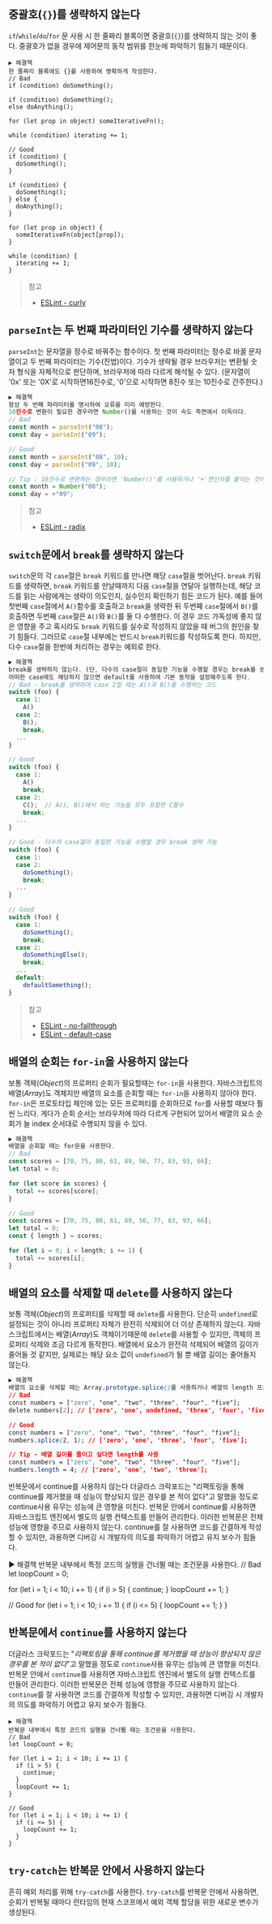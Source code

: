 ## 중괄호(`{}`)를 생략하지 않는다

`if`/`while`/`do`/`for` 문 사용 시 한 줄짜리 블록이면 중괄호(`{}`)를 생략하지 않는 것이 좋다. 중괄호가 없을 경우에 제어문의 동작 범위를 한눈에 파악하기 힘들기 때문이다.

```text
▶ 해결책
한 줄짜리 블록에도 {}를 사용하여 명확하게 작성한다.
// Bad
if (condition) doSomething();

if (condition) doSomething();
else doAnything();

for (let prop in object) someIterativeFn();

while (condition) iterating += 1;

// Good
if (condition) {
  doSomething();
}

if (condition) {
  doSomething();
} else {
  doAnything();
}

for (let prop in object) {
  someIterativeFn(object[prop]);
}

while (condition) {
  iterating += 1;
}
```

> 참고
>
> - [ESLint - curly](https://eslint.org/docs/rules/curly)

## `parseInt`는 두 번째 파라미터인 기수를 생략하지 않는다

`parseInt`는 문자열을 정수로 바꿔주는 함수이다. 첫 번째 파라미터는 정수로 바꿀 문자열이고 두 번째 파라미터는 기수(진법)이다. 기수가 생략될 경우 브라우저는 변환될 숫자 형식을 자체적으로 판단하며, 브라우저에 따라 다르게 해석될 수 있다. (문자열이 '0x' 또는 '0X'로 시작하면16진수로, '0'으로 시작하면 8진수 또는 10진수로 간주한다.)

```js
▶ 해결책
항상 두 번째 파라미터를 명시하여 오류를 미리 예방한다.
10진수로 변환이 필요한 경우라면 Number()를 사용하는 것이 속도 측면에서 이득이다.
// Bad
const month = parseInt("08");
const day = parseInt("09");

// Good
const month = parseInt("08", 10);
const day = parseInt("09", 10);

// Tip : 10진수로 변환하는 경우라면 'Number()'를 사용하거나 '+'연산자를 붙이는 것이 더 빠름
const month = Number("08");
const day = +"09";
```

> 참고
>
> - [ESLint - radix](https://eslint.org/docs/rules/radix)

## `switch`문에서 `break`를 생략하지 않는다

`switch`문의 각 `case`절은 `break` 키워드를 만나면 해당 `case`절을 벗어난다. `break` 키워드를 생략하면, `break` 키워드를 만날때까지 다음 `case`절을 연달아 실행하는데, 해당 코드를 읽는 사람에게는 생략이 의도인지, 실수인지 확인하기 힘든 코드가 된다. 예를 들어 첫번째 `case`절에서 `A()`함수를 호출하고 `break`을 생략한 뒤 두번째 `case`절에서 `B()`를 호출하면 두번째 `case`절은 `A()`와 `B()`를 둘 다 수행한다. 이 경우 코드 가독성에 좋지 않은 영향을 주고 혹시라도 `break` 키워드를 실수로 작성하지 않았을 때 버그의 원인을 찾기 힘들다. 그러므로 `case`절 내부에는 반드시 `break`키워드를 작성하도록 한다. 하지만, 다수 `case`절을 한번에 처리하는 경우는 예외로 한다.

```js
▶ 해결책
break를 생략하지 않는다. (단, 다수의 case절이 동일한 기능을 수행할 경우는 break를 생략할 수 있다.)
어떠한 case에도 해당하지 않으면 default를 사용하여 기본 동작을 설정해주도록 한다.
// Bad - break를 생략하여 case 2일 때는 A()과 B()를 수행하는 코드
switch (foo) {
  case 1:
    A()
  case 2:
    B();
    break;
  ...
}

// Good
switch (foo) {
  case 1:
    A()
    break;
  case 2:
    C();  // A(), B()에서 하는 기능을 모두 포함한 C함수
    break;
  ...
}

// Good - 다수의 case절이 동일한 기능을 수행할 경우 break 생략 가능
switch (foo) {
  case 1:
  case 2:
    doSomething();
    break;
  ...
}

// Good
switch (foo) {
  case 1:
    doSomething();
    break;
  case 2:
    doSomethingElse();
    break;
  ...
  default:
    defaultSomething();
}
```

> 참고
>
> - [ESLint - no-fallthrough](https://eslint.org/docs/rules/no-fallthrough)
> - [ESLint - default-case](https://eslint.org/docs/rules/default-case)

## 배열의 순회는 `for-in`을 사용하지 않는다

보통 객체(*Object*)의 프로퍼티 순회가 필요할때는 `for-in`을 사용한다. 자바스크립트의 배열(*Array*)도 객체지만 배열의 요소를 순회할 때는 `for-in`을 사용하지 않아야 한다. `for-in`은 프로토타입 체인에 있는 모든 프로퍼티를 순회하므로 `for`를 사용할 때보다 훨씬 느리다. 게다가 순회 순서는 브라우저에 따라 다르게 구현되어 있어서 배열의 요소 순회가 늘 index 순서대로 수행되지 않을 수 있다.

```js
▶ 해결책
배열을 순회할 때는 for문을 사용한다.
// Bad
const scores = [70, 75, 80, 61, 89, 56, 77, 83, 93, 66];
let total = 0;

for (let score in scores) {
  total += scores[score];
}

// Good
const scores = [70, 75, 80, 61, 89, 56, 77, 83, 93, 66];
let total = 0;
const { length } = scores;

for (let i = 0; i < length; i += 1) {
  total += scores[i];
}
```

## 배열의 요소를 삭제할 때 `delete`를 사용하지 않는다

보통 객체(*Object*)의 프로퍼티를 삭제할 때 `delete`를 사용한다. 단순히 `undefined`로 설정되는 것이 아니라 프로퍼티 자체가 완전히 삭제되어 더 이상 존재하지 않는다. 자바스크립트에서는 배열(*Array*)도 객체이기때문에 `delete`를 사용할 수 있지만, 객체의 프로퍼티 삭제와 조금 다르게 동작한다. 배열에서 요소가 완전히 삭제되어 배열의 길이가 줄어들 것 같지만, 실제로는 해당 요소 값이 `undefined`가 될 뿐 배열 길이는 줄어들지 않는다.

```css
▶ 해결책
배열의 요소를 삭제할 때는 Array.prototype.splice()를 사용하거나 배열의 length 프로퍼티를 변경한다.
// Bad
const numbers = ["zero", "one", "two", "three", "four", "five"];
delete numbers[2]; // ['zero', 'one', undefined, 'three', 'four', 'five'];

// Good
const numbers = ["zero", "one", "two", "three", "four", "five"];
numbers.splice(2, 1); // ['zero', 'one', 'three', 'four', 'five'];

// Tip - 배열 길이를 줄이고 싶다면 length를 사용
const numbers = ["zero", "one", "two", "three", "four", "five"];
numbers.length = 4; // ['zero', 'one', 'two', 'three'];
```


반복문에서 continue를 사용하지 않는다
더글라스 크락포드는 "리팩토링을 통해 continue를 제거했을 때 성능이 향상되지 않은 경우를 본 적이 없다"고 말했을 정도로 continue사용 유무는 성능에 큰 영향을 미친다. 반복문 안에서 continue를 사용하면 자바스크립트 엔진에서 별도의 실행 컨텍스트를 만들어 관리한다. 이러한 반복문은 전체 성능에 영향을 주므로 사용하지 않는다. continue를 잘 사용하면 코드를 간결하게 작성할 수 있지만, 과용하면 디버깅 시 개발자의 의도를 파악하기 어렵고 유지 보수가 힘들다.

▶ 해결책
반복문 내부에서 특정 코드의 실행을 건너뛸 때는 조건문을 사용한다.
// Bad
let loopCount = 0;

for (let i = 1; i < 10; i += 1) {
  if (i > 5) {
    continue;
  }
  loopCount += 1;
}

// Good
for (let i = 1; i < 10; i += 1) {
  if (i <= 5) {
    loopCount += 1;
  }
}

## 반복문에서 `continue`를 사용하지 않는다

더글라스 크락포드는 "*리팩토링을 통해 continue를 제거했을 때 성능이 향상되지 않은 경우를 본 적이 없다*"고 말했을 정도로 `continue`사용 유무는 성능에 큰 영향을 미친다. 반복문 안에서 `continue`를 사용하면 자바스크립트 엔진에서 별도의 실행 컨텍스트를 만들어 관리한다. 이러한 반복문은 전체 성능에 영향을 주므로 사용하지 않는다. `continue`를 잘 사용하면 코드를 간결하게 작성할 수 있지만, 과용하면 디버깅 시 개발자의 의도를 파악하기 어렵고 유지 보수가 힘들다.

```text
▶ 해결책
반복문 내부에서 특정 코드의 실행을 건너뛸 때는 조건문을 사용한다.
// Bad
let loopCount = 0;

for (let i = 1; i < 10; i += 1) {
  if (i > 5) {
    continue;
  }
  loopCount += 1;
}

// Good
for (let i = 1; i < 10; i += 1) {
  if (i <= 5) {
    loopCount += 1;
  }
}
```

## `try-catch`는 반복문 안에서 사용하지 않는다

흔히 예외 처리를 위해 `try-catch`를 사용한다. `try-catch`를 반복문 안에서 사용하면, 순회가 반복될 때마다 런타임의 현재 스코프에서 예외 객체 할당을 위한 새로운 변수가 생성된다.
